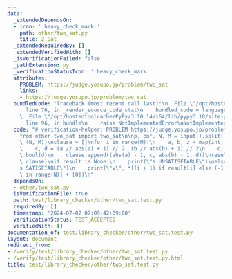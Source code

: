 ```yaml
---
data:
  _extendedDependsOn:
  - icon: ':heavy_check_mark:'
    path: other/two_sat.py
    title: 2 Sat
  _extendedRequiredBy: []
  _extendedVerifiedWith: []
  _isVerificationFailed: false
  _pathExtension: py
  _verificationStatusIcon: ':heavy_check_mark:'
  attributes:
    PROBLEM: https://judge.yosupo.jp/problem/two_sat
    links:
    - https://judge.yosupo.jp/problem/two_sat
  bundledCode: "Traceback (most recent call last):\n  File \"/opt/hostedtoolcache/PyPy/3.10.14/x64/lib/pypy3.10/site-packages/onlinejudge_verify/documentation/build.py\"\
    , line 76, in _render_source_code_stat\n    bundled_code = language.bundle(\n\
    \  File \"/opt/hostedtoolcache/PyPy/3.10.14/x64/lib/pypy3.10/site-packages/onlinejudge_verify/languages/python.py\"\
    , line 96, in bundle\n    raise NotImplementedError\nNotImplementedError\n"
  code: "# verification-helper: PROBLEM https://judge.yosupo.jp/problem/two_sat\n\n\
    from other.two_sat import two_sat\n\np, cnf, N, M = input().split()\nN, M = map(int,\
    \ (N, M))\nclause = []\nfor i in range(M):\n    a, b, z = map(int, input().split())\n\
    \    c, d = (a // abs(a) + 1) // 2, (b // abs(b) + 1) // 2\n    c, d = bool(c),\
    \ bool(d)\n    clause.append((abs(a) - 1, c, abs(b) - 1, d))\nresult = two_sat(N,\
    \ clause)\nif result is None:\n    print(\"s UNSATISFIABLE\")\nelse:\n    print(\"\
    s SATISFIABLE\")\n    print(\"v\", *[(i + 1) if result[i] else (-1 - i) for i\
    \ in range(N)] + [0])\n"
  dependsOn:
  - other/two_sat.py
  isVerificationFile: true
  path: test/library_checker/other/two_sat.test.py
  requiredBy: []
  timestamp: '2024-07-02 07:09:42+09:00'
  verificationStatus: TEST_ACCEPTED
  verifiedWith: []
documentation_of: test/library_checker/other/two_sat.test.py
layout: document
redirect_from:
- /verify/test/library_checker/other/two_sat.test.py
- /verify/test/library_checker/other/two_sat.test.py.html
title: test/library_checker/other/two_sat.test.py
---
```

